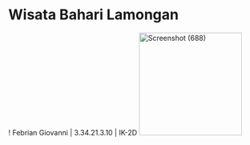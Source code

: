 # Wisata Bahari Lamongan
! Febrian Giovanni | 3.34.21.3.10 | IK-2D
<img width="205" alt="Screenshot (688)" src="https://user-images.githubusercontent.com/116758794/198186638-7a075ab1-c4f5-473e-ae20-84fd0c86bf92.png">

